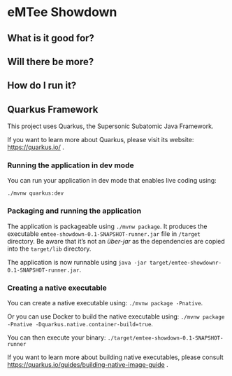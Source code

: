 # eMTee Showdown

## What is it good for?

## Will there be more?

## How do I run it?

## Quarkus Framework

This project uses Quarkus, the Supersonic Subatomic Java Framework.

If you want to learn more about Quarkus, please visit its website: https://quarkus.io/ .

### Running the application in dev mode

You can run your application in dev mode that enables live coding using:
```
./mvnw quarkus:dev
```

### Packaging and running the application

The application is packageable using `./mvnw package`.
It produces the executable `emtee-showdown-0.1-SNAPSHOT-runner.jar` file in `/target` directory.
Be aware that it’s not an _über-jar_ as the dependencies are copied into the `target/lib` directory.

The application is now runnable using `java -jar target/emtee-showdownr-0.1-SNAPSHOT-runner.jar`.

### Creating a native executable

You can create a native executable using: `./mvnw package -Pnative`.

Or you can use Docker to build the native executable using: `./mvnw package -Pnative -Dquarkus.native.container-build=true`.

You can then execute your binary: `./target/emtee-showdown-0.1-SNAPSHOT-runner`

If you want to learn more about building native executables, please consult https://quarkus.io/guides/building-native-image-guide .